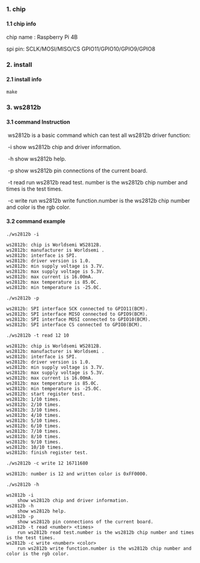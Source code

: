 ### 1. chip

#### 1.1 chip info

chip name : Raspberry Pi 4B

spi pin: SCLK/MOSI/MISO/CS GPIO11/GPIO10/GPIO9/GPIO8

### 2. install

#### 2.1 install info

```shell
make
```

### 3. ws2812b

#### 3.1 command Instruction

​          ws2812b is a basic command which can test all ws2812b driver function:

​           -i        show ws2812b chip and driver information.

​           -h       show ws2812b help.

​           -p       show ws2812b pin connections of the current board.

​           -t read <number> <times>       run ws2812b read test. number is the ws2812b chip number and times is the test times.

​           -c write <number> <color>       run ws2812b write function.number is the ws2812b chip number and color is the rgb color.

#### 3.2 command example

```shell
./ws2812b -i

ws2812b: chip is Worldsemi WS2812B.
ws2812b: manufacturer is Worldsemi .
ws2812b: interface is SPI.
ws2812b: driver version is 1.0.
ws2812b: min supply voltage is 3.7V.
ws2812b: max supply voltage is 5.3V.
ws2812b: max current is 16.00mA.
ws2812b: max temperature is 85.0C.
ws2812b: min temperature is -25.0C.
```

```shell
./ws2812b -p

ws2812b: SPI interface SCK connected to GPIO11(BCM).
ws2812b: SPI interface MISO connected to GPIO9(BCM).
ws2812b: SPI interface MOSI connected to GPIO10(BCM).
ws2812b: SPI interface CS connected to GPIO8(BCM).
```

```shell
./ws2812b -t read 12 10

ws2812b: chip is Worldsemi WS2812B.
ws2812b: manufacturer is Worldsemi .
ws2812b: interface is SPI.
ws2812b: driver version is 1.0.
ws2812b: min supply voltage is 3.7V.
ws2812b: max supply voltage is 5.3V.
ws2812b: max current is 16.00mA.
ws2812b: max temperature is 85.0C.
ws2812b: min temperature is -25.0C.
ws2812b: start register test.
ws2812b: 1/10 times.
ws2812b: 2/10 times.
ws2812b: 3/10 times.
ws2812b: 4/10 times.
ws2812b: 5/10 times.
ws2812b: 6/10 times.
ws2812b: 7/10 times.
ws2812b: 8/10 times.
ws2812b: 9/10 times.
ws2812b: 10/10 times.
ws2812b: finish register test.
```

```shell
./ws2812b -c write 12 16711680

ws2812b: number is 12 and written color is 0xFF0000.
```

```shell
./ws2812b -h

ws2812b -i
	show ws2812b chip and driver information.
ws2812b -h
	show ws2812b help.
ws2812b -p
	show ws2812b pin connections of the current board.
ws2812b -t read <number> <times>
	run ws2812b read test.number is the ws2812b chip number and times is the test times.
ws2812b -c write <number> <color>
	run ws2812b write function.number is the ws2812b chip number and color is the rgb color.
```

